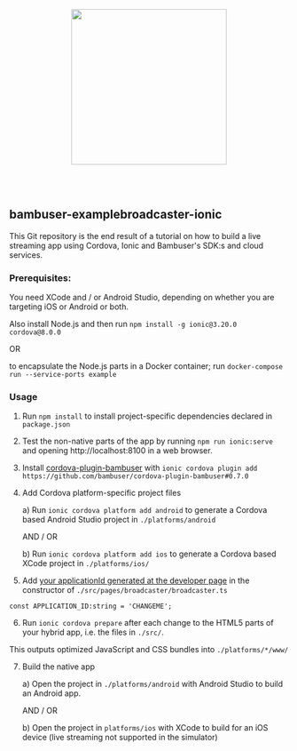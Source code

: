 <div>
  <br/><br />
  <p align="center">
    <a href="https://irisplatform.io" target="_blank" align="center">
        <img src="https://irisplatform.io/static/images/company/iris-by-bambuser-black-horisontal.png" width="280">
    </a>
  </p>
  <br/><br />
</div>

bambuser-examplebroadcaster-ionic
---------------------------------

This Git repository is the end result of a tutorial on how to build
a live streaming app using Cordova, Ionic and Bambuser's SDK:s and cloud services.


### Prerequisites:

You need XCode and / or Android Studio, depending on whether you are targeting
iOS or Android or both.

Also install Node.js and then run `npm install -g ionic@3.20.0 cordova@8.0.0`

OR

to encapsulate the Node.js parts in a Docker container; run `docker-compose run --service-ports example`


### Usage


1. Run `npm install` to install project-specific dependencies declared in `package.json`


2. Test the non-native parts of the app by running `npm run ionic:serve` and
opening http://localhost:8100 in a web browser.


3. Install [cordova-plugin-bambuser](https://github.com/bambuser/cordova-plugin-bambuser)
with `ionic cordova plugin add https://github.com/bambuser/cordova-plugin-bambuser#0.7.0`


4. Add Cordova platform-specific project files

   a) Run `ionic cordova platform add android` to generate a Cordova based
   Android Studio project in `./platforms/android`

   AND / OR

   b) Run `ionic cordova platform add ios` to generate a Cordova based
   XCode project in `./platforms/ios/`


5. Add [your applicationId generated at the developer page](https://dashboard.irisplatform.io/developer)
in the constructor of `./src/pages/broadcaster/broadcaster.ts`

```
const APPLICATION_ID:string = 'CHANGEME';
```


6. Run `ionic cordova prepare` after each change to the HTML5 parts of your
hybrid app, i.e. the files in `./src/`.

This outputs optimized JavaScript and CSS bundles into `./platforms/*/www/`


7. Build the native app

   a) Open the project in `./platforms/android` with Android Studio to build an
   Android app.

   AND / OR

   b) Open the project in `platforms/ios` with XCode to build for an iOS device
   (live streaming not supported in the simulator)
